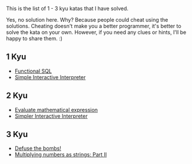 This is the list of 1 - 3 kyu katas that I have solved.

Yes, no solution here. Why? Because people could cheat using the solutions. Cheating doesn't make you a better programmer, it's better to solve the kata on your own. However, if you need any clues or hints, I'll be happy to share them. :)

## 1 Kyu
- [Functional SQL](https://www.codewars.com/kata/545434090294935e7d0010ab)
- [Simple Interactive Interpreter](https://www.codewars.com/kata/52ffcfa4aff455b3c2000750)

## 2 Kyu
- [Evaluate mathematical expression](https://www.codewars.com/kata/52a78825cdfc2cfc87000005)
- [Simpler Interactive Interpreter](https://www.codewars.com/kata/53005a7b26d12be55c000243)

## 3 Kyu
- [Defuse the bombs!](https://www.codewars.com/kata/54d558c72a5e542c0600060f)
- [Multiplying numbers as strings: Part II](https://www.codewars.com/kata/5923fbc72eafa9bcff00011a)
